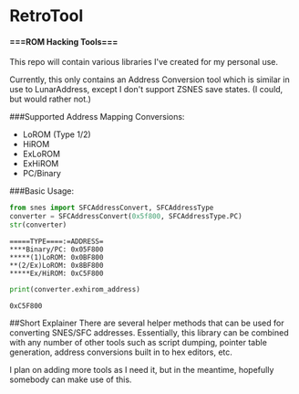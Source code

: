 # RetroTool
#### ===ROM Hacking Tools===

This repo will contain various libraries I've created for my personal use.

Currently, this only contains an Address Conversion tool which is similar in use to LunarAddress, except I don't support ZSNES save states. (I could, but would rather not.)

###Supported Address Mapping Conversions:
* LoROM (Type 1/2)
* HiROM
* ExLoROM
* ExHiROM
* PC/Binary

###Basic Usage:
```python
from snes import SFCAddressConvert, SFCAddressType
converter = SFCAddressConvert(0x5f800, SFCAddressType.PC)
str(converter)
```
```text
=====TYPE====:=ADDRESS=
****Binary/PC: 0x05F800
*****(1)LoROM: 0x0BF800
**(2/Ex)LoROM: 0x8BF800
*****Ex/HiROM: 0xC5F800
```
```python
print(converter.exhirom_address)
```
```text
0xC5F800
```

##Short Explainer
There are several helper methods that can be used for converting SNES/SFC addresses. Essentially, this library can be combined with any number of other tools such as script dumping, pointer table generation, address conversions built in to hex editors, etc.

I plan on adding more tools as I need it, but in the meantime, hopefully somebody can make use of this.